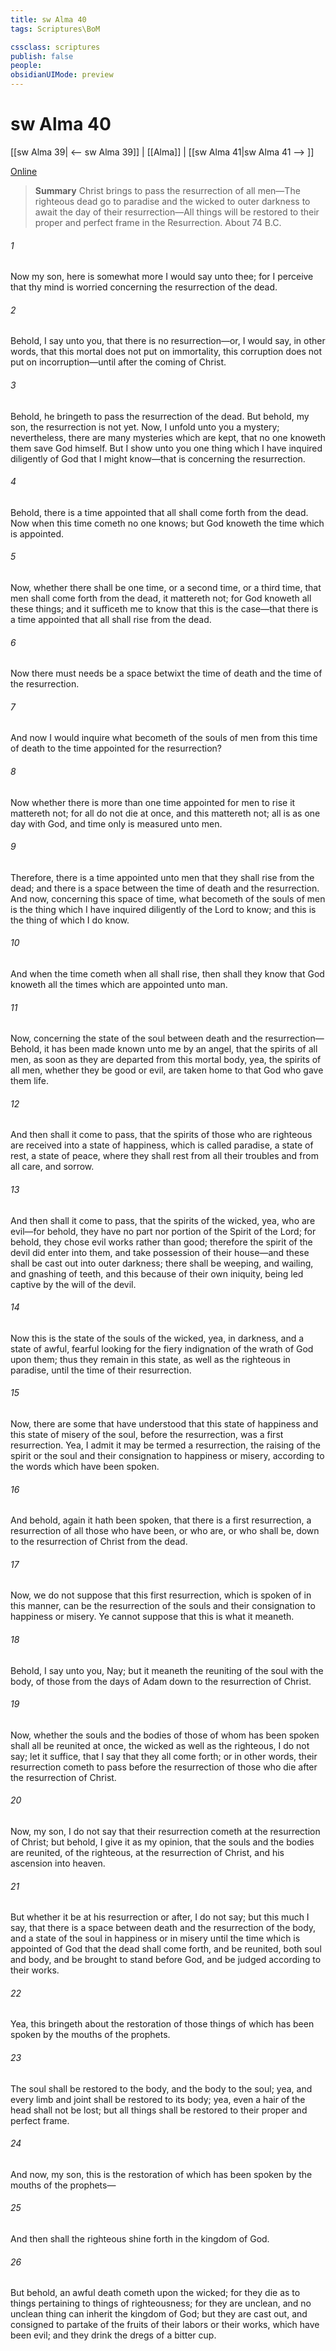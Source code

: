 ```yaml
---
title: sw Alma 40
tags: Scriptures\BoM

cssclass: scriptures
publish: false
people:
obsidianUIMode: preview
---
```


# sw Alma 40
[[sw Alma 39| <-- sw Alma 39]] | [[Alma]] | [[sw Alma 41|sw Alma 41 --> ]]

[Online](https://churchofjesuschrist.org/study/scriptures/bofm/alma/40?lang=eng)

> __Summary__
Christ brings to pass the resurrection of all men—The righteous dead go to paradise and the wicked to outer darkness to await the day of their resurrection—All things will be restored to their proper and perfect frame in the Resurrection. About 74 B.C.

###### 1 
Now my son, here is somewhat more I would say unto thee; for I perceive that thy mind is worried concerning the resurrection of the dead.

###### 2 
Behold, I say unto you, that there is no resurrection—or, I would say, in other words, that this mortal does not put on immortality, this corruption does not put on incorruption—until after the coming of Christ.

###### 3 
Behold, he bringeth to pass the resurrection of the dead. But behold, my son, the resurrection is not yet. Now, I unfold unto you a mystery; nevertheless, there are many mysteries which are kept, that no one knoweth them save God himself. But I show unto you one thing which I have inquired diligently of God that I might know—that is concerning the resurrection.

###### 4 
Behold, there is a time appointed that all shall come forth from the dead. Now when this time cometh no one knows; but God knoweth the time which is appointed.

###### 5 
Now, whether there shall be one time, or a second time, or a third time, that men shall come forth from the dead, it mattereth not; for God knoweth all these things; and it sufficeth me to know that this is the case—that there is a time appointed that all shall rise from the dead.

###### 6 
Now there must needs be a space betwixt the time of death and the time of the resurrection.

###### 7 
And now I would inquire what becometh of the souls of men from this time of death to the time appointed for the resurrection?

###### 8 
Now whether there is more than one time appointed for men to rise it mattereth not; for all do not die at once, and this mattereth not; all is as one day with God, and time only is measured unto men.

###### 9 
Therefore, there is a time appointed unto men that they shall rise from the dead; and there is a space between the time of death and the resurrection. And now, concerning this space of time, what becometh of the souls of men is the thing which I have inquired diligently of the Lord to know; and this is the thing of which I do know.

###### 10 
And when the time cometh when all shall rise, then shall they know that God knoweth all the times which are appointed unto man.

###### 11 
Now, concerning the state of the soul between death and the resurrection—Behold, it has been made known unto me by an angel, that the spirits of all men, as soon as they are departed from this mortal body, yea, the spirits of all men, whether they be good or evil, are taken home to that God who gave them life.

###### 12 
And then shall it come to pass, that the spirits of those who are righteous are received into a state of happiness, which is called paradise, a state of rest, a state of peace, where they shall rest from all their troubles and from all care, and sorrow.

###### 13 
And then shall it come to pass, that the spirits of the wicked, yea, who are evil—for behold, they have no part nor portion of the Spirit of the Lord; for behold, they chose evil works rather than good; therefore the spirit of the devil did enter into them, and take possession of their house—and these shall be cast out into outer darkness; there shall be weeping, and wailing, and gnashing of teeth, and this because of their own iniquity, being led captive by the will of the devil.

###### 14 
Now this is the state of the souls of the wicked, yea, in darkness, and a state of awful, fearful looking for the fiery indignation of the wrath of God upon them; thus they remain in this state, as well as the righteous in paradise, until the time of their resurrection.

###### 15 
Now, there are some that have understood that this state of happiness and this state of misery of the soul, before the resurrection, was a first resurrection. Yea, I admit it may be termed a resurrection, the raising of the spirit or the soul and their consignation to happiness or misery, according to the words which have been spoken.

###### 16 
And behold, again it hath been spoken, that there is a first resurrection, a resurrection of all those who have been, or who are, or who shall be, down to the resurrection of Christ from the dead.

###### 17 
Now, we do not suppose that this first resurrection, which is spoken of in this manner, can be the resurrection of the souls and their consignation to happiness or misery. Ye cannot suppose that this is what it meaneth.

###### 18 
Behold, I say unto you, Nay; but it meaneth the reuniting of the soul with the body, of those from the days of Adam down to the resurrection of Christ.

###### 19 
Now, whether the souls and the bodies of those of whom has been spoken shall all be reunited at once, the wicked as well as the righteous, I do not say; let it suffice, that I say that they all come forth; or in other words, their resurrection cometh to pass before the resurrection of those who die after the resurrection of Christ.

###### 20 
Now, my son, I do not say that their resurrection cometh at the resurrection of Christ; but behold, I give it as my opinion, that the souls and the bodies are reunited, of the righteous, at the resurrection of Christ, and his ascension into heaven.

###### 21 
But whether it be at his resurrection or after, I do not say; but this much I say, that there is a space between death and the resurrection of the body, and a state of the soul in happiness or in misery until the time which is appointed of God that the dead shall come forth, and be reunited, both soul and body, and be brought to stand before God, and be judged according to their works.

###### 22 
Yea, this bringeth about the restoration of those things of which has been spoken by the mouths of the prophets.

###### 23 
The soul shall be restored to the body, and the body to the soul; yea, and every limb and joint shall be restored to its body; yea, even a hair of the head shall not be lost; but all things shall be restored to their proper and perfect frame.

###### 24 
And now, my son, this is the restoration of which has been spoken by the mouths of the prophets—

###### 25 
And then shall the righteous shine forth in the kingdom of God.

###### 26 
But behold, an awful death cometh upon the wicked; for they die as to things pertaining to things of righteousness; for they are unclean, and no unclean thing can inherit the kingdom of God; but they are cast out, and consigned to partake of the fruits of their labors or their works, which have been evil; and they drink the dregs of a bitter cup.

